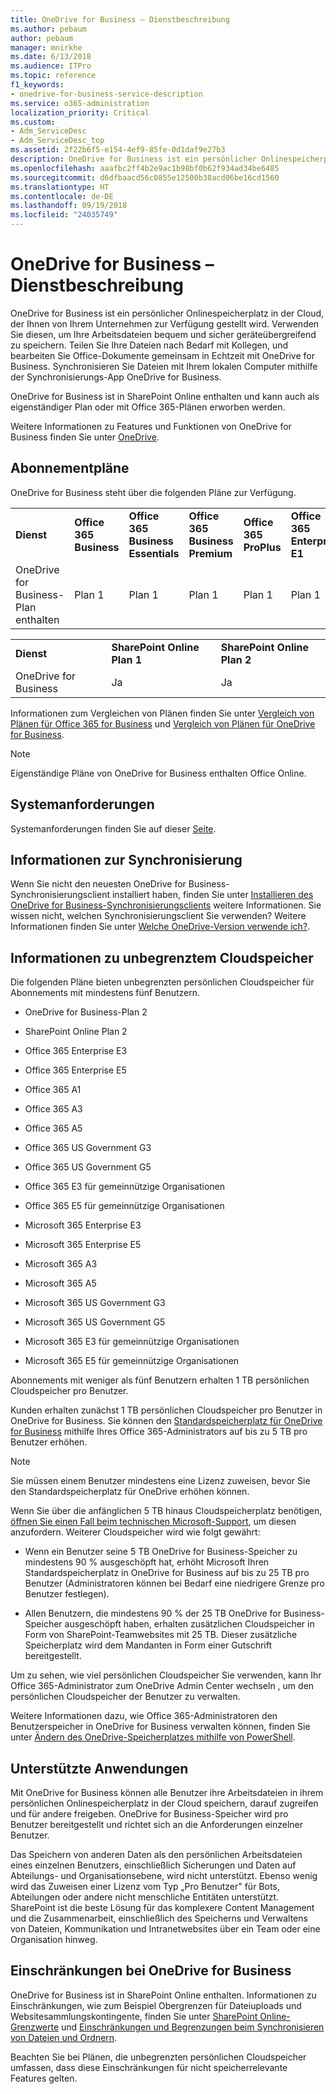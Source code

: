 ```yaml
---
title: OneDrive for Business – Dienstbeschreibung
ms.author: pebaum
author: pebaum
manager: mnirkhe
ms.date: 6/13/2018
ms.audience: ITPro
ms.topic: reference
f1_keywords:
- onedrive-for-business-service-description
ms.service: o365-administration
localization_priority: Critical
ms.custom:
- Adm_ServiceDesc
- Adm_ServiceDesc_top
ms.assetid: 2f22b6f5-e154-4ef9-85fe-0d1daf9e27b3
description: OneDrive for Business ist ein persönlicher Onlinespeicherplatz in der Cloud, der Ihnen von Ihrem Unternehmen zur Verfügung gestellt wird. Verwenden Sie diesen, um Ihre Arbeitsdateien bequem und sicher geräteübergreifend zu speichern. Teilen Sie Ihre Dateien nach Bedarf mit Kollegen, und bearbeiten Sie Office-Dokumente gemeinsam in Echtzeit mit OneDrive for Business. Synchronisieren Sie Dateien mit Ihrem lokalen Computer mithilfe der Synchronisierungs-App OneDrive for Business.
ms.openlocfilehash: aaafbc2ff4b2e9ac1b98bf0b62f934ad34be6485
ms.sourcegitcommit: d6dfbaacd56c0855e12500b38acd06be16cd1560
ms.translationtype: HT
ms.contentlocale: de-DE
ms.lasthandoff: 09/19/2018
ms.locfileid: "24035749"
---
```

# <a name="onedrive-for-business-service-description"></a>OneDrive for Business – Dienstbeschreibung

OneDrive for Business ist ein persönlicher Onlinespeicherplatz in der Cloud, der Ihnen von Ihrem Unternehmen zur Verfügung gestellt wird. Verwenden Sie diesen, um Ihre Arbeitsdateien bequem und sicher geräteübergreifend zu speichern. Teilen Sie Ihre Dateien nach Bedarf mit Kollegen, und bearbeiten Sie Office-Dokumente gemeinsam in Echtzeit mit OneDrive for Business. Synchronisieren Sie Dateien mit Ihrem lokalen Computer mithilfe der Synchronisierungs-App OneDrive for Business.
  
OneDrive for Business ist in SharePoint Online enthalten und kann auch als eigenständiger Plan oder mit Office 365-Plänen erworben werden. 
  
Weitere Informationen zu Features und Funktionen von OneDrive for Business finden Sie unter [OneDrive](https://go.microsoft.com/fwlink/?linkid=850345).
  
## <a name="subscription-plans"></a>Abonnementpläne

OneDrive for Business steht über die folgenden Pläne zur Verfügung.
  
||||||||||
|:-----|:-----|:-----|:-----|:-----|:-----|:-----|:-----|:-----|
|**Dienst** <br/> |**Office 365 Business** <br/> |**Office 365 Business Essentials** <br/> |**Office 365 Business Premium** <br/> |**Office 365 ProPlus** <br/> |**Office 365 Enterprise E1** <br/> |**Office 365 Enterprise E3** <br/> |**Office 365 Enterprise E5** <br/> |**Office 365 Enterprise F1** <br/> |
|OneDrive for Business-Plan enthalten  <br/> |Plan 1  <br/> |Plan 1  <br/> |Plan 1  <br/> |Plan 1  <br/> |Plan 1  <br/> |Plan 2  <br/> |Plan 2  <br/> |Planen F (früher Plan K)  <br/> |
   
||||
|:-----|:-----|:-----|
|**Dienst** <br/> |**SharePoint Online Plan 1** <br/> |**SharePoint Online Plan 2** <br/> |
|OneDrive for Business  <br/> |Ja  <br/> |Ja  <br/> |
   
Informationen zum Vergleichen von Plänen finden Sie unter [Vergleich von Plänen für Office 365 for Business](https://go.microsoft.com/fwlink/?linkid=799177) und [Vergleich von Plänen für OneDrive for Business](https://products.office.com/de-DE/onedrive-for-business/compare-onedrive-for-business-plans). 
  
> [!NOTE]
> Eigenständige Pläne von OneDrive for Business enthalten Office Online. 
  
## <a name="system-requirements"></a>Systemanforderungen

Systemanforderungen finden Sie auf dieser [Seite](https://go.microsoft.com/fwlink/?linkid=837584).
  
## <a name="about-sync"></a>Informationen zur Synchronisierung

Wenn Sie nicht den neuesten OneDrive for Business-Synchronisierungsclient installiert haben, finden Sie unter [Installieren des OneDrive for Business-Synchronisierungsclients](https://support.microsoft.com/de-DE/help/2903984/how-to-install-onedrive-for-business-for-sharepoint-and-sharepoint-onl) weitere Informationen. Sie wissen nicht, welchen Synchronisierungsclient Sie verwenden? Weitere Informationen finden Sie unter [Welche OneDrive-Version verwende ich?](https://go.microsoft.com/fwlink/?linkid=846624).
  
## <a name="unlimited-cloud-storage-details"></a>Informationen zu unbegrenztem Cloudspeicher

Die folgenden Pläne bieten unbegrenzten persönlichen Cloudspeicher für Abonnements mit mindestens fünf Benutzern.
  
- OneDrive for Business-Plan 2
    
- SharePoint Online Plan 2
    
- Office 365 Enterprise E3
    
- Office 365 Enterprise E5
    
- Office 365 A1
    
- Office 365 A3
    
- Office 365 A5
    
- Office 365 US Government G3
    
- Office 365 US Government G5
    
- Office 365 E3 für gemeinnützige Organisationen
    
- Office 365 E5 für gemeinnützige Organisationen
    
- Microsoft 365 Enterprise E3
    
- Microsoft 365 Enterprise E5
    
- Microsoft 365 A3
    
- Microsoft 365 A5
    
- Microsoft 365 US Government G3
    
- Microsoft 365 US Government G5
    
- Microsoft 365 E3 für gemeinnützige Organisationen
    
- Microsoft 365 E5 für gemeinnützige Organisationen
    
Abonnements mit weniger als fünf Benutzern erhalten 1 TB persönlichen Cloudspeicher pro Benutzer. 
  
Kunden erhalten zunächst 1 TB persönlichen Cloudspeicher pro Benutzer in OneDrive for Business. Sie können den [Standardspeicherplatz für OneDrive for Business](https://go.microsoft.com/fwlink/?linkid=838024) mithilfe Ihres Office 365-Administrators auf bis zu 5 TB pro Benutzer erhöhen. 
  
> [!NOTE]
> Sie müssen einem Benutzer mindestens eine Lizenz zuweisen, bevor Sie den Standardspeicherplatz für OneDrive erhöhen können. 
  
Wenn Sie über die anfänglichen 5 TB hinaus Cloudspeicherplatz benötigen, [öffnen Sie einen Fall beim technischen Microsoft-Support](https://go.microsoft.com/fwlink/?linkid=869559), um diesen anzufordern. Weiterer Cloudspeicher wird wie folgt gewährt: 
  
- Wenn ein Benutzer seine 5 TB OneDrive for Business-Speicher zu mindestens 90 % ausgeschöpft hat, erhöht Microsoft Ihren Standardspeicherplatz in OneDrive for Business auf bis zu 25 TB pro Benutzer (Administratoren können bei Bedarf eine niedrigere Grenze pro Benutzer festlegen). 
    
- Allen Benutzern, die mindestens 90 % der 25 TB OneDrive for Business-Speicher ausgeschöpft haben, erhalten zusätzlichen Cloudspeicher in Form von SharePoint-Teamwebsites mit 25 TB. Dieser zusätzliche Speicherplatz wird dem Mandanten in Form einer Gutschrift bereitgestellt.
    
Um zu sehen, wie viel persönlichen Cloudspeicher Sie verwenden, kann Ihr Office 365-Administrator zum OneDrive Admin Center wechseln , um den persönlichen Cloudspeicher der Benutzer zu verwalten. 
  
Weitere Informationen dazu, wie Office 365-Administratoren den Benutzerspeicher in OneDrive for Business verwalten können, finden Sie unter [Ändern des OneDrive-Speicherplatzes mithilfe von PowerShell](https://go.microsoft.com/fwlink/?linkid=866402). 
  
## <a name="supported-uses"></a>Unterstützte Anwendungen

Mit OneDrive for Business können alle Benutzer ihre Arbeitsdateien in ihrem persönlichen Onlinespeicherplatz in der Cloud speichern, darauf zugreifen und für andere freigeben. OneDrive for Business-Speicher wird pro Benutzer bereitgestellt und richtet sich an die Anforderungen einzelner Benutzer.
  
Das Speichern von anderen Daten als den persönlichen Arbeitsdateien eines einzelnen Benutzers, einschließlich Sicherungen und Daten auf Abteilungs- und Organisationsebene, wird nicht unterstützt. Ebenso wenig wird das Zuweisen einer Lizenz vom Typ „Pro Benutzer" für Bots, Abteilungen oder andere nicht menschliche Entitäten unterstützt. SharePoint ist die beste Lösung für das komplexere Content Management und die Zusammenarbeit, einschließlich des Speicherns und Verwaltens von Dateien, Kommunikation und Intranetwebsites über ein Team oder eine Organisation hinweg.
  
## <a name="onedrive-for-business-limitations"></a>Einschränkungen bei OneDrive for Business

OneDrive for Business ist in SharePoint Online enthalten. Informationen zu Einschränkungen, wie zum Beispiel Obergrenzen für Dateiuploads und Websitesammlungskontingente, finden Sie unter [SharePoint Online-Grenzwerte](https://go.microsoft.com/fwlink/?linkid=829156) und [Einschränkungen und Begrenzungen beim Synchronisieren von Dateien und Ordnern](https://support.microsoft.com/de-DE/help/3125202/restrictions-and-limitations-when-you-sync-files-and-folders).
  
Beachten Sie bei Plänen, die unbegrenzten persönlichen Cloudspeicher umfassen, dass diese Einschränkungen für nicht speicherrelevante Features gelten. 
  

